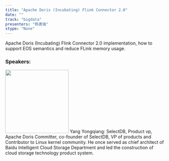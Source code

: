 ```yaml
---
title: "Apache Doris (Incubating) Flink Connector 2.0"
date: "" 
track: "bigdata"
presenters: "杨勇强"
stype: "None"
---
```

Apache Doris (Incubating) Flink Connector 2.0 implementation, how to support EOS semantics and reduce FLink memory usage.
 ### Speakers: 
 <img src="images/speaker/1218.png" width="200" />
 Yang Yongqiang: SelectDB, Product vp, Apache Doris Committer, co-founder of SelectDB, VP of products and Contributor to Linux kernel community. He once served as chief architect of Baidu Intelligent Cloud Storage Department and led the construction of cloud storage technology product system.
 